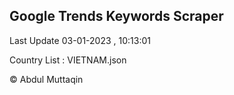 

## Google Trends Keywords Scraper 
 
Last Update 03-01-2023 , 10:13:01

Country List :
VIETNAM.json



© Abdul Muttaqin 
